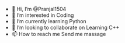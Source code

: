 - 👋 Hi, I’m @Pranjal1504
- 👀 I’m interested in Coding
- 🌱 I’m currently learning Python
- 💞️ I’m looking to collaborate on Learning C++
- 📫 How to reach me Send me massage

<!---
Pranjal1504/Pranjal1504 is a ✨ special ✨ repository because its `README.md` (this file) appears on your GitHub profile.
You can click the Preview link to take a look at your changes.
--->
